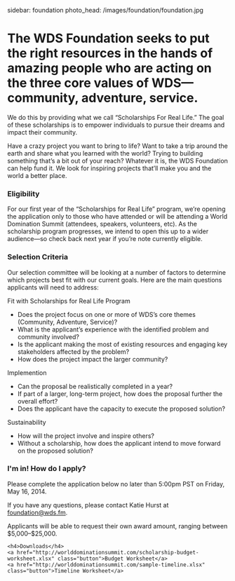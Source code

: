 sidebar: foundation
photo_head: /images/foundation/foundation.jpg

<a name="#story">

# The WDS Foundation seeks to put the right resources in the hands of amazing people who are acting on the three core values of WDS—community, adventure, service. 

We do this by providing what we call “Scholarships For Real Life.” The goal of these scholarships is to empower individuals to pursue their dreams and impact their community. 

Have a crazy project you want to bring to life? Want to take a trip around the earth and share what you learned with the world? Trying to building something that’s a bit out of your reach? Whatever it is, the WDS Foundation can help fund it. We look for inspiring projects that’ll make you and the world a better place.

<a name="#eligibility">

<div class="line-canvas"></div>

### Eligibility

For our first year of the “Scholarships for Real Life” program, we’re opening the application only to those who have attended or will be attending a World Domination Summit (attendees, speakers, volunteers, etc). As the scholarship program progresses, we intend to open this up to a wider audience—so check back next year if you’re note currently eligible.

<a name="#criteria">

<div class="line-canvas"></div>

### Selection Criteria

Our selection committee will be looking at a number of factors to determine which projects best fit with our current goals. Here are the main questions applicants will need to address:

<div class="foundation-criteria-fit foundation-criteria"></div>

<p class="color-blue">Fit with Scholarships for Real Life Program</p>


* Does the project focus on one or more of WDS’s core themes (Community, Adventure, Service)?
* What is the applicant’s experience with the identified problem and community involved?
* Is the applicant making the most of existing resources and engaging key stakeholders affected by the problem?
* How does the project impact the larger community?

<div class="foundation-criteria-implementation foundation-criteria"></div>

<p class="color-orange">Implemention</p>

* Can the proposal be realistically completed in a year?
* If part of a larger, long-term project, how does the proposal further the overall effort?
* Does the applicant have the capacity to execute the proposed solution?

<div class="foundation-criteria-sustainability foundation-criteria"></div>

<p class="color-green">Sustainability</p>

* How will the project involve and inspire others?
* Without a scholarship, how does the applicant intend to move forward on the proposed solution?


<a name="#how-to-apply">

<div class="line-canvas"></div>

<div id="foundation-app-box" class="orange-box">
	<h3>I'm in! How do I apply?</h3>
	<p>Please complete the application below no later than 5:00pm PST on Friday, May 16, 2014.</p>
	<p>If you have any questions, please contact Katie Hurst at <a href="mailto:foundation@wds.fm">foundation@wds.fm</a>.</p>
	<p>Applicants will be able to request their own award amount, ranging between $5,000–$25,000.</p>

	<h4>Downloads</h4>
	<a href="http://worlddominationsummit.com/scholarship-budget-worksheet.xlsx" class="button">Budget Worksheet</a>
	<a href="http://worlddominationsummit.com/sample-timeline.xlsx" class="button">Timeline Worksheet</a>
</div>

<div class="line-canvas"></div>

